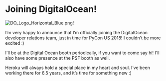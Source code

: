 # Joining DigitalOcean!

![DO_Logo_Horizontal_Blue.png](http://images.squarespace-cdn.com/content/v1/665498111876725f7613f1e6/1719666503802-NS1QU3FWSK89LIOPG524/aa5dd-17d5d-do_logo_horizontal_blue.png)!

I’m very happy to announce that I’m officially joining the DigitalOcean developer relations team, just in time for PyCon US 2018! I couldn’t be more excited :)

I'll be at the Digital Ocean booth periodically, if you want to come say hi! I'll also have some presence at the PSF booth as well.

Heroku will always hold a special place in my heart and soul. I’ve been working there for 6\.5 years, and it’s time for something new :)
